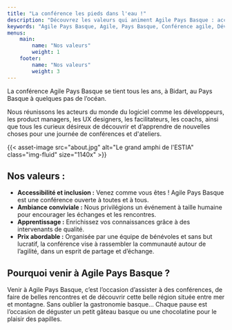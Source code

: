 ```yaml
---
title: "La conférence les pieds dans l'eau !"
description: "Découvrez les valeurs qui animent Agile Pays Basque : accessibilité, ambiance familiale, esprit collaboratif et ancrage local. Une conférence agile à taille humaine, où chacun peut s’exprimer, apprendre et échanger en toute simplicité."
keywords: "Agile Pays Basque, Agile, Pays Basque, Conférence agile, Développement logiciel, Product management, UX design, Facilitation, Open space, Ateliers, Communauté agile, Partage d’expériences, Ambiance conviviale, Événement agile, Accessibilité, Inclusion, Collaboration, Mer et montagne, Gastronomie locale, Réseautage, Innovation technologique"
menus:
    main:
        name: "Nos valeurs"
        weight: 1
    footer:
        name: "Nos valeurs"
        weight: 3
---
```


La conférence Agile Pays Basque se tient tous les ans, à Bidart, au Pays Basque à quelques pas de l’océan. 

Nous réunissons les acteurs du monde du logiciel comme les développeurs, les product managers, les UX designers, les facilitateurs, les coachs, ainsi que tous les curieux désireux de découvrir et d’apprendre de nouvelles choses pour une journée de conférences et d'ateliers.

{{< asset-image src="about.jpg" alt="Le grand amphi de l'ESTIA" class="img-fluid" size="1140x" >}}

## Nos valeurs :

* **Accessibilité et inclusion :** Venez comme vous êtes ! Agile Pays Basque est une conférence ouverte à toutes et à tous.
* **Ambiance conviviale :** Nous privilégions un événement à taille humaine pour encourager les échanges et les rencontres.
* **Apprentissage :** Enrichissez vos connaissances grâce à des intervenants de qualité.
* **Prix abordable :** Organisée par une équipe de bénévoles et sans but lucratif, la conférence vise à rassembler la communauté autour de l’agilité, dans un esprit de partage et d’échange.

## Pourquoi venir à Agile Pays Basque ?

Venir à Agile Pays Basque, c’est l’occasion d’assister à des conférences, de faire de belles rencontres et de découvrir cette belle région située entre mer et montagne. Sans oublier la gastronomie basque... Chaque pause est l’occasion de déguster un petit gâteau basque ou une chocolatine pour le plaisir des papilles.
